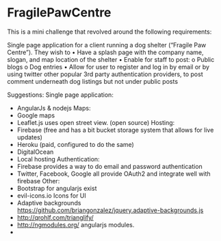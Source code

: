 # FragilePawCentre
This is a mini challenge that revolved around the following requirements:

Single page application for a client running a dog shelter (“Fragile Paw Centre”). They wish to 
•	Have a splash page with the company name, slogan, and map location of the shelter
•	Enable for staff to post:
o	Public blogs
o	Dog entries
•	Allow for user to register and log in by email or by using twitter other popular 3rd party authentication providers, to post comment underneath dog listings but not under public posts

Suggestions:
Single page application:
-	AngularJs & nodejs
Maps:
-	Google maps
-	Leaflet.js uses open street view. (open source) 
Hosting:
-	Firebase (free and has a bit bucket storage system that allows for live updates) 
-	Heroku (paid, configured to do the same)
-	DigitalOcean
-	Local hosting
 Authentication:
-	Firebase provides a way to do email and password authentication
-	Twitter, Facebook, Google all provide OAuth2 and integrate well with firebase
Other:
-	Bootstrap for angularjs exist
-	evil-icons.io Icons for UI
-	Adaptive backgrounds https://github.com/briangonzalez/jquery.adaptive-backgrounds.js
-	http://qrohlf.com/trianglify/
-	http://ngmodules.org/ angularjs modules. 
-	
